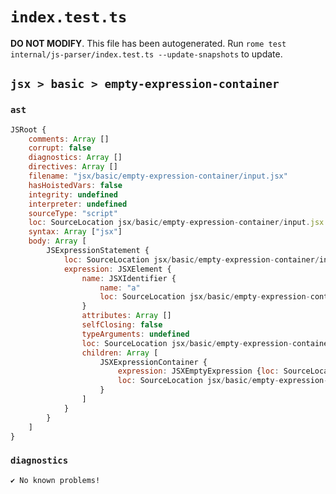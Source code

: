 # `index.test.ts`

**DO NOT MODIFY**. This file has been autogenerated. Run `rome test internal/js-parser/index.test.ts --update-snapshots` to update.

## `jsx > basic > empty-expression-container`

### `ast`

```javascript
JSRoot {
	comments: Array []
	corrupt: false
	diagnostics: Array []
	directives: Array []
	filename: "jsx/basic/empty-expression-container/input.jsx"
	hasHoistedVars: false
	integrity: undefined
	interpreter: undefined
	sourceType: "script"
	loc: SourceLocation jsx/basic/empty-expression-container/input.jsx 1:0-1:9
	syntax: Array ["jsx"]
	body: Array [
		JSExpressionStatement {
			loc: SourceLocation jsx/basic/empty-expression-container/input.jsx 1:0-1:9
			expression: JSXElement {
				name: JSXIdentifier {
					name: "a"
					loc: SourceLocation jsx/basic/empty-expression-container/input.jsx 1:1-1:2
				}
				attributes: Array []
				selfClosing: false
				typeArguments: undefined
				loc: SourceLocation jsx/basic/empty-expression-container/input.jsx 1:0-1:9
				children: Array [
					JSXExpressionContainer {
						expression: JSXEmptyExpression {loc: SourceLocation jsx/basic/empty-expression-container/input.jsx 1:4-1:4}
						loc: SourceLocation jsx/basic/empty-expression-container/input.jsx 1:3-1:5
					}
				]
			}
		}
	]
}
```

### `diagnostics`

```
✔ No known problems!

```

